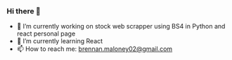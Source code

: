 ### Hi there 👋

- 🔭 I’m currently working on stock web scrapper using BS4 in Python and react personal page
- 🌱 I’m currently learning React
- 📫 How to reach me: brennan.maloney02@gmail.com


<!--
**brennmaloney/brennmaloney** is a ✨ _special_ ✨ repository because its `README.md` (this file) appears on your GitHub profile.

Here are some ideas to get you started:

- 🔭 I’m currently working on ...
- 🌱 I’m currently learning ...
- 👯 I’m looking to collaborate on ...
- 🤔 I’m looking for help with ...
- 💬 Ask me about ...
- 📫 How to reach me: ...
- 😄 Pronouns: ...
- ⚡ Fun fact: ...
-->

